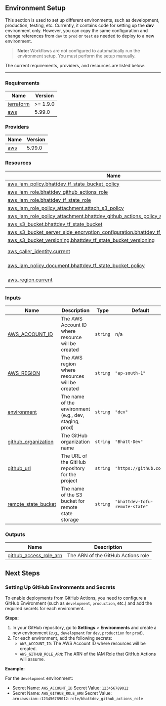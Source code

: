 ## Environment Setup

This section is used to set up different environments, such as development, production, testing, etc. Currently, it contains code for setting up the **dev** environment only. However, you can copy the same configuration and change references from `dev` to `prod` or `test` as needed to deploy to a new environment.

> **Note:** Workflows are not configured to automatically run the environment setup. You must perform the setup manually.

The current requirements, providers, and resources are listed below.

---

### Requirements

| Name | Version |
|------|---------|
| <a name="requirement_terraform"></a> [terraform](#requirement\_terraform) | >= 1.9.0 |
| <a name="requirement_aws"></a> [aws](#requirement\_aws) | 5.99.0 |

### Providers

| Name | Version |
|------|---------|
| <a name="provider_aws"></a> [aws](#provider\_aws) | 5.99.0 |


### Resources

| Name | Type |
|------|------|
| [aws_iam_policy.bhattdev_tf_state_bucket_policy](https://registry.terraform.io/providers/hashicorp/aws/5.99.0/docs/resources/iam_policy) | resource |
| [aws_iam_role.bhattdev_github_actions_role](https://registry.terraform.io/providers/hashicorp/aws/5.99.0/docs/resources/iam_role) | resource |
| [aws_iam_role.bhattdev_tf_state_role](https://registry.terraform.io/providers/hashicorp/aws/5.99.0/docs/resources/iam_role) | resource |
| [aws_iam_role_policy_attachment.attach_s3_policy](https://registry.terraform.io/providers/hashicorp/aws/5.99.0/docs/resources/iam_role_policy_attachment) | resource |
| [aws_iam_role_policy_attachment.bhattdev_github_actions_policy_attachment](https://registry.terraform.io/providers/hashicorp/aws/5.99.0/docs/resources/iam_role_policy_attachment) | resource |
| [aws_s3_bucket.bhattdev_tf_state_bucket](https://registry.terraform.io/providers/hashicorp/aws/5.99.0/docs/resources/s3_bucket) | resource |
| [aws_s3_bucket_server_side_encryption_configuration.bhattdev_tf_state_bucket_encryption](https://registry.terraform.io/providers/hashicorp/aws/5.99.0/docs/resources/s3_bucket_server_side_encryption_configuration) | resource |
| [aws_s3_bucket_versioning.bhattdev_tf_state_bucket_versioning](https://registry.terraform.io/providers/hashicorp/aws/5.99.0/docs/resources/s3_bucket_versioning) | resource |
| [aws_caller_identity.current](https://registry.terraform.io/providers/hashicorp/aws/5.99.0/docs/data-sources/caller_identity) | data source |
| [aws_iam_policy_document.bhattdev_tf_state_bucket_policy](https://registry.terraform.io/providers/hashicorp/aws/5.99.0/docs/data-sources/iam_policy_document) | data source |
| [aws_region.current](https://registry.terraform.io/providers/hashicorp/aws/5.99.0/docs/data-sources/region) | data source |

### Inputs

| Name | Description | Type | Default | Required |
|------|-------------|------|---------|:--------:|
| <a name="input_AWS_ACCOUNT_ID"></a> [AWS\_ACCOUNT\_ID](#input\_AWS\_ACCOUNT\_ID) | The AWS Account ID where resource will be created | `string` | n/a | yes |
| <a name="input_AWS_REGION"></a> [AWS\_REGION](#input\_AWS\_REGION) | The AWS region where resources will be created | `string` | `"ap-south-1"` | no |
| <a name="input_environment"></a> [environment](#input\_environment) | The name of the environment (e.g., dev, staging, prod) | `string` | `"dev"` | no |
| <a name="input_github_organization"></a> [github\_organization](#input\_github\_organization) | The GitHub organization name | `string` | `"Bhatt-Dev"` | no |
| <a name="input_github_url"></a> [github\_url](#input\_github\_url) | The URL of the GitHub repository for the project | `string` | `"https://github.com"` | no |
| <a name="input_remote_state_bucket"></a> [remote\_state\_bucket](#input\_remote\_state\_bucket) | The name of the S3 bucket for remote state storage | `string` | `"bhattdev-tofu-remote-state"` | no |

### Outputs

| Name | Description |
|------|-------------|
| <a name="output_github_access_role_arn"></a> [github\_access\_role\_arn](#output\_github\_access\_role\_arn) | The ARN of the GitHub Actions role |


## Next Steps
### Setting Up GitHub Environments and Secrets

To enable deployments from GitHub Actions, you need to configure a GitHub Environment (such as `development`, `production`, etc.) and add the required secrets for each environment.

**Steps:**

1. In your GitHub repository, go to **Settings** > **Environments** and create a new environment (e.g., `development` for `dev`, `production` for `prod`).
2. For each environment, add the following secrets:
   - `AWS_ACCOUNT_ID`: The AWS Account ID where resources will be created.
   - `AWS_GITHUB_ROLE_ARN`: The ARN of the IAM Role that GitHub Actions will assume.

**Example:**

For the `development` environment:
- Secret Name: `AWS_ACCOUNT_ID`
  Secret Value: `123456789012`
- Secret Name: `AWS_GITHUB_ROLE_ARN`
  Secret Value: `arn:aws:iam::123456789012:role/bhattdev_github_actions_role`